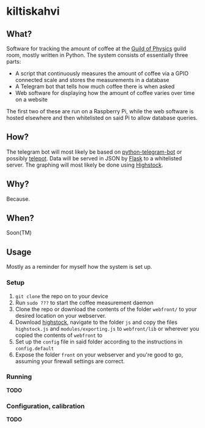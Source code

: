 # kiltiskahvi
## What?
Software for tracking the amount of coffee at the [Guild of Physics](http://www.fyysikkokilta.fi/) guild room, mostly written in Python.
The system consists of essentially three parts:
* A script that continuously measures the amount of coffee via a GPIO connected scale and stores the measurements in a database
* A Telegram bot that tells how much coffee there is when asked
* Web software for displaying how the amount of coffee varies over time on a website

The first two of these are run on a Raspberry Pi, while the web software is hosted elsewhere and then whitelisted on said Pi to allow database queries.


## How?
The telegram bot will most likely be based on [python-telegram-bot](https://github.com/python-telegram-bot/python-telegram-bot) or possibly [telepot](https://github.com/nickoala/telepot).
Data will be served in JSON by [Flask](http://flask.pocoo.org/) to a whitelisted server. The graphing will most likely be done using [Highstock](http://www.highcharts.com/products/highstock).

## Why?
Because.

## When?
Soon(TM)

## Usage
Mostly as a reminder for myself how the system is set up.

### Setup

1. `git clone` the repo on to your device
1. Run `sudo ???` to start the coffee measurement daemon
1. Clone the repo or download the contents of the folder `webfront/` to your desired location on your webserver.
1. Download [highstock](http://www.highcharts.com/download), navigate to the folder `js` and copy the files `highstock.js` and `modules/exporting.js` to `webfront/lib` or wherever you copied the contents of `webfront` to
1. Set up the `config` file in said folder according to the instructions in `config.default`
1. Expose the folder `front` on your webserver and you're good to go, assuming your firewall settings are correct.

### Running
**TODO**


### Configuration, calibration
**TODO**


